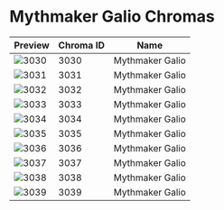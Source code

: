 # Mythmaker Galio Chromas



| Preview | Chroma ID | Name |
|---------|-----------|------|
| ![3030](https://raw.communitydragon.org/latest/plugins/rcp-be-lol-game-data/global/default/v1/champion-chroma-images/3/3030.png) | 3030 | Mythmaker Galio |
| ![3031](https://raw.communitydragon.org/latest/plugins/rcp-be-lol-game-data/global/default/v1/champion-chroma-images/3/3031.png) | 3031 | Mythmaker Galio |
| ![3032](https://raw.communitydragon.org/latest/plugins/rcp-be-lol-game-data/global/default/v1/champion-chroma-images/3/3032.png) | 3032 | Mythmaker Galio |
| ![3033](https://raw.communitydragon.org/latest/plugins/rcp-be-lol-game-data/global/default/v1/champion-chroma-images/3/3033.png) | 3033 | Mythmaker Galio |
| ![3034](https://raw.communitydragon.org/latest/plugins/rcp-be-lol-game-data/global/default/v1/champion-chroma-images/3/3034.png) | 3034 | Mythmaker Galio |
| ![3035](https://raw.communitydragon.org/latest/plugins/rcp-be-lol-game-data/global/default/v1/champion-chroma-images/3/3035.png) | 3035 | Mythmaker Galio |
| ![3036](https://raw.communitydragon.org/latest/plugins/rcp-be-lol-game-data/global/default/v1/champion-chroma-images/3/3036.png) | 3036 | Mythmaker Galio |
| ![3037](https://raw.communitydragon.org/latest/plugins/rcp-be-lol-game-data/global/default/v1/champion-chroma-images/3/3037.png) | 3037 | Mythmaker Galio |
| ![3038](https://raw.communitydragon.org/latest/plugins/rcp-be-lol-game-data/global/default/v1/champion-chroma-images/3/3038.png) | 3038 | Mythmaker Galio |
| ![3039](https://raw.communitydragon.org/latest/plugins/rcp-be-lol-game-data/global/default/v1/champion-chroma-images/3/3039.png) | 3039 | Mythmaker Galio |